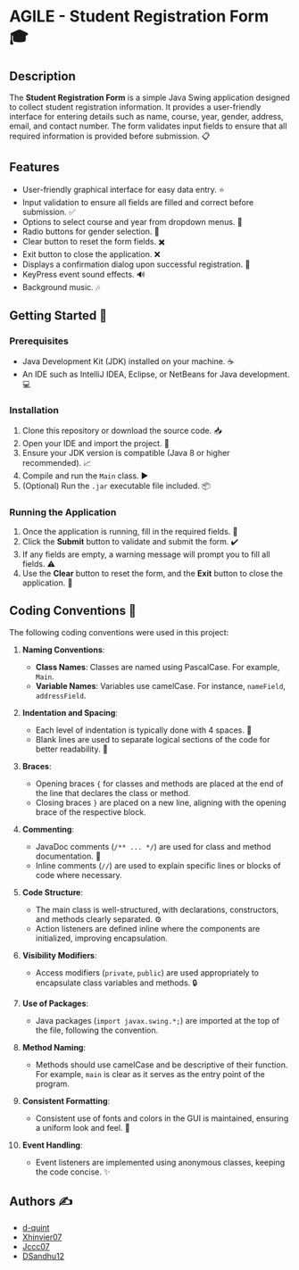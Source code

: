 # AGILE - Student Registration Form 🎓

## Description
The **Student Registration Form** is a simple Java Swing application designed to collect student registration information. It provides a user-friendly interface for entering details such as name, course, year, gender, address, email, and contact number. The form validates input fields to ensure that all required information is provided before submission. 📋

## Features
- User-friendly graphical interface for easy data entry. ⭐
- Input validation to ensure all fields are filled and correct before submission. ✅
- Options to select course and year from dropdown menus. 📅
- Radio buttons for gender selection. 🚻
- Clear button to reset the form fields. ✖️
- Exit button to close the application. ❌
- Displays a confirmation dialog upon successful registration. 🎉
- KeyPress event sound effects. 🔊
- Background music. 🎶

## Getting Started 🚀

### Prerequisites
- Java Development Kit (JDK) installed on your machine. ☕
- An IDE such as IntelliJ IDEA, Eclipse, or NetBeans for Java development. 💻

### Installation
1. Clone this repository or download the source code. 📥
2. Open your IDE and import the project. 📂
3. Ensure your JDK version is compatible (Java 8 or higher recommended). 📈
4. Compile and run the `Main` class. ▶️
5. (Optional) Run the `.jar` executable file included. 📦

### Running the Application
1. Once the application is running, fill in the required fields. 📝
2. Click the **Submit** button to validate and submit the form. ✔️
3. If any fields are empty, a warning message will prompt you to fill all fields. ⚠️
4. Use the **Clear** button to reset the form, and the **Exit** button to close the application. 🚪

## Coding Conventions 📜
The following coding conventions were used in this project:

1. **Naming Conventions**:
   - **Class Names**: Classes are named using PascalCase. For example, `Main`.
   - **Variable Names**: Variables use camelCase. For instance, `nameField`, `addressField`.

2. **Indentation and Spacing**:
   - Each level of indentation is typically done with 4 spaces. 🔲
   - Blank lines are used to separate logical sections of the code for better readability. 📏

3. **Braces**:
   - Opening braces `{` for classes and methods are placed at the end of the line that declares the class or method.
   - Closing braces `}` are placed on a new line, aligning with the opening brace of the respective block.

4. **Commenting**:
   - JavaDoc comments (`/** ... */`) are used for class and method documentation. 📝
   - Inline comments (`//`) are used to explain specific lines or blocks of code where necessary.

5. **Code Structure**:
   - The main class is well-structured, with declarations, constructors, and methods clearly separated. ⚙️
   - Action listeners are defined inline where the components are initialized, improving encapsulation.

6. **Visibility Modifiers**:
   - Access modifiers (`private`, `public`) are used appropriately to encapsulate class variables and methods. 🔒

7. **Use of Packages**:
   - Java packages (`import javax.swing.*;`) are imported at the top of the file, following the convention.

8. **Method Naming**:
   - Methods should use camelCase and be descriptive of their function. For example, `main` is clear as it serves as the entry point of the program.

9. **Consistent Formatting**:
   - Consistent use of fonts and colors in the GUI is maintained, ensuring a uniform look and feel. 🎨

10. **Event Handling**:
    - Event listeners are implemented using anonymous classes, keeping the code concise. ✨

## Authors ✍️
- [d-quint](https://github.com/d-quint)
- [Xhinvier07](https://github.com/Xhinvier07)
- [Jccc07](https://github.com/Jccc07)
- [DSandhu12](https://github.com/DSandhu12)
